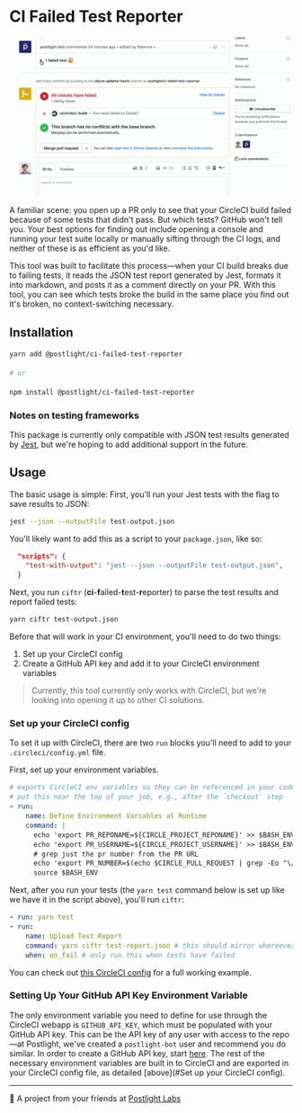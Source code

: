 # CI Failed Test Reporter

![A PR comment posted with the CI Failed Test Reporter](/readme-assets/demo.gif "CI Failed Test Reporter Screenshot")

A familiar scene: you open up a PR only to see that your CircleCI build failed because of some tests that didn't pass. But which tests? GitHub won't tell you. Your best options for finding out include opening a console and running your test suite locally or manually sifting through the CI logs, and neither of these is as efficient as you'd like. 

This tool was built to facilitate this process—when your CI build breaks due to failing tests, it reads the JSON test report generated by Jest, formats it into markdown, and posts it as a comment directly on your PR. With this tool, you can see which tests broke the build in the same place you find out it's broken, no context-switching necessary.

## Installation

```bash
yarn add @postlight/ci-failed-test-reporter

# or

npm install @postlight/ci-failed-test-reporter
```

### Notes on testing frameworks

This package is currently only compatible with JSON test results generated by [Jest](https://jestjs.io/), but we're hoping to add additional support in the future.

## Usage

The basic usage is simple: First, you'll run your Jest tests with the flag to save results to JSON:

```bash
jest --json --outputFile test-output.json
```

You'll likely want to add this as a script to your `package.json`, like so:

```json
  "scripts": {
    "test-with-output": "jest --json --outputFile test-output.json",
  }
```

Next, you run `ciftr` (**ci**-**f**ailed-**t**est-**r**eporter) to parse the test results and report failed tests:

```bash
yarn ciftr test-output.json
```

Before that will work in your CI environment, you'll need to do two things:

1. Set up your CircleCI config
2. Create a GitHub API key and add it to your CircleCI environment variables

> Currently, this tool currently only works with CircleCI, but we're looking into opening it up to other CI solutions. 

### Set up your CircleCI config

To set it up with CircleCI, there are two `run` blocks you'll need to add to your `.circleci/config.yml` file.

First, set up your environment variables.

```yml
# exports CircleCI env variables so they can be referenced in your code
# put this near the top of your job, e.g., after the `checkout` step
- run:
    name: Define Environment Variables at Runtime
    command: |
      echo 'export PR_REPONAME=${CIRCLE_PROJECT_REPONAME}' >> $BASH_ENV
      echo 'export PR_USERNAME=${CIRCLE_PROJECT_USERNAME}' >> $BASH_ENV
      # grep just the pr number from the PR URL
      echo 'export PR_NUMBER=$(echo $CIRCLE_PULL_REQUEST | grep -Eo "\/pull\/([0-9]+)" | grep -Eo "[0-9]+")' >> $BASH_ENV
      source $BASH_ENV
```

Next, after you run your tests (the `yarn test` command below is set up like we have it in the script above), you'll run `ciftr`:

```yml
- run: yarn test
- run:
    name: Upload Test Report
    command: yarn ciftr test-report.json # this should mirror whereever you've saved your test results
    when: on_fail # only run this when tests have failed
```

You can check out [this CircleCI config](.circleci/config.example.yml) for a full working example.

### Setting Up Your GitHub API Key Environment Variable

The only environment variable you need to define for use through the CircleCI webapp is `GITHUB_API_KEY`, which must be populated with your GitHub API key. This can be the API key of any user with access to the repo—at Postlight, we've created a `postlight-bot` user and recommend you do similar. In order to create a GitHub API key, start [here](https://github.com/settings/tokens). The rest of the necessary environment variables are built in to CircleCI and are exported in your CircleCI config file, as detailed [above](#Set up your CircleCI config).

---
🔬 A project from your friends at [Postlight Labs](https://postlight.com/labs)
